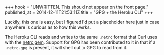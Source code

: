 +++
hook = "UNWRITTEN. This should not appear on the front page."
published_at = 2014-12-11T21:53:11Z
title = "GPG + the Heroku CLI"
+++

Luckily, this one is easy, but I figured I'd put a placeholder here just in
case anywhere is curious as to how this works.

The Heroku CLI reads and writes to the same `.netrc` format that Curl uses with
the [netrc gem][netrc]. Support for GPG has been contributed to it in that if a
`.netrc.gpg` is present, it will shell out to GPG to read from it.

[netrc]: https://github.com/heroku/netrc
